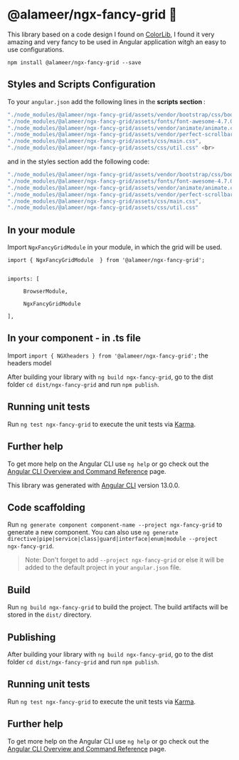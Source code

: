 # @alameer/ngx-fancy-grid 🎉

This library based on a code design I found on [ColorLib](https://colorlib.com/etc/tb/Table_Fixed_Header/index.html), I found it very amazing and very fancy to be used in Angular application witgh an easy to use configurations.

`npm install @alameer/ngx-fancy-grid --save`

## Styles and Scripts Configuration

To your `angular.json` add the following lines in the <strong> scripts section </strong>:

```JavaScript
"./node_modules/@alameer/ngx-fancy-grid/assets/vendor/bootstrap/css/bootstrap.min.css",
"./node_modules/@alameer/ngx-fancy-grid/assets/fonts/font-awesome-4.7.0/css/font-awesome.min.css", 
"./node_modules/@alameer/ngx-fancy-grid/assets/vendor/animate/animate.css",
"./node_modules/@alameer/ngx-fancy-grid/assets/vendor/perfect-scrollbar/perfect-scrollbar.css",
"./node_modules/@alameer/ngx-fancy-grid/assets/css/main.css",
"./node_modules/@alameer/ngx-fancy-grid/assets/css/util.css" <br>
```

and in the styles section add the following code: 


```JavaScript
"./node_modules/@alameer/ngx-fancy-grid/assets/vendor/bootstrap/css/bootstrap.min.css",
"./node_modules/@alameer/ngx-fancy-grid/assets/fonts/font-awesome-4.7.0/css/font-awesome.min.css",
"./node_modules/@alameer/ngx-fancy-grid/assets/vendor/animate/animate.css",
"./node_modules/@alameer/ngx-fancy-grid/assets/vendor/perfect-scrollbar/perfect-scrollbar.css",
"./node_modules/@alameer/ngx-fancy-grid/assets/css/main.css",
"./node_modules/@alameer/ngx-fancy-grid/assets/css/util.css"
```


## In your module
Import `NgxFancyGridModule` in your module, in which the grid will be used.

`import { NgxFancyGridModule  } from '@alameer/ngx-fancy-grid';`

<code>
imports: [ <br>
&nbsp; &nbsp; &nbsp;BrowserModule, <br>
&nbsp; &nbsp; &nbsp;NgxFancyGridModule<br>
],
</code>

## In your component - in .ts file
Import `import { NGXheaders } from '@alameer/ngx-fancy-grid';` the headers model 

After building your library with `ng build ngx-fancy-grid`, go to the dist folder `cd dist/ngx-fancy-grid` and run `npm publish`.

## Running unit tests

Run `ng test ngx-fancy-grid` to execute the unit tests via [Karma](https://karma-runner.github.io).

## Further help

To get more help on the Angular CLI use `ng help` or go check out the [Angular CLI Overview and Command Reference](https://angular.io/cli) page.

This library was generated with [Angular CLI](https://github.com/angular/angular-cli) version 13.0.0.

## Code scaffolding

Run `ng generate component component-name --project ngx-fancy-grid` to generate a new component. You can also use `ng generate directive|pipe|service|class|guard|interface|enum|module --project ngx-fancy-grid`.
> Note: Don't forget to add `--project ngx-fancy-grid` or else it will be added to the default project in your `angular.json` file. 

## Build

Run `ng build ngx-fancy-grid` to build the project. The build artifacts will be stored in the `dist/` directory.

## Publishing

After building your library with `ng build ngx-fancy-grid`, go to the dist folder `cd dist/ngx-fancy-grid` and run `npm publish`.

## Running unit tests

Run `ng test ngx-fancy-grid` to execute the unit tests via [Karma](https://karma-runner.github.io).

## Further help

To get more help on the Angular CLI use `ng help` or go check out the [Angular CLI Overview and Command Reference](https://angular.io/cli) page.
